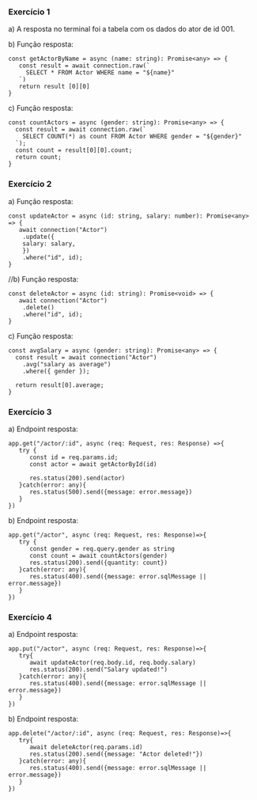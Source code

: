 ### Exercício 1

a) A resposta no terminal foi a tabela com os dados do ator de id 001.

b) Função resposta:

```
const getActorByName = async (name: string): Promise<any> => {
   const result = await connection.raw(`
     SELECT * FROM Actor WHERE name = "${name}"
   `)
   return result [0][0]
}
```

c) Função resposta: 
```
const countActors = async (gender: string): Promise<any> => {
  const result = await connection.raw(`
    SELECT COUNT(*) as count FROM Actor WHERE gender = "${gender}"
  `);
  const count = result[0][0].count;
  return count;
}
```

### Exercício 2

a) Função resposta:
```
const updateActor = async (id: string, salary: number): Promise<any> => {
   await connection("Actor")
    .update({
    salary: salary,
    })
    .where("id", id);
}
```

//b) Função resposta:
```
const deleteActor = async (id: string): Promise<void> => {
   await connection("Actor")
    .delete()
    .where("id", id);
}
```
c) Função resposta:
```
const avgSalary = async (gender: string): Promise<any> => {
  const result = await connection("Actor")
    .avg("salary as average")
    .where({ gender });

  return result[0].average;
}
```
### Exercício 3

a) Endpoint resposta:

```
app.get("/actor/:id", async (req: Request, res: Response) =>{
   try {
      const id = req.params.id;
      const actor = await getActorById(id)

      res.status(200).send(actor)
   }catch(error: any){
      res.status(500).send({message: error.message})
   }
})
```
b) Endpoint resposta:

```
app.get("/actor", async (req: Request, res: Response)=>{
   try {
      const gender = req.query.gender as string
      const count = await countActors(gender)
      res.status(200).send({quantity: count})
   }catch(error: any){
      res.status(400).send({message: error.sqlMessage || error.message})
   }
})
```

### Exercício 4

a) Endpoint resposta:

```
app.put("/actor", async (req: Request, res: Response)=>{
   try{
      await updateActor(req.body.id, req.body.salary)
      res.status(200).send("Salary updated!")
   }catch(error: any){
      res.status(400).send({message: error.sqlMessage || error.message})
   }
})
```

b) Endpoint resposta:

```
app.delete("/actor/:id", async (req: Request, res: Response)=>{
   try{
      await deleteActor(req.params.id)
      res.status(200).send({message: "Actor deleted!"})
   }catch(error: any){
      res.status(400).send({message: error.sqlMessage || error.message})
   }
})
```